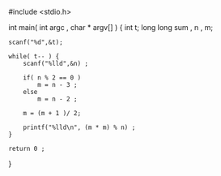 #include <stdio.h>

int main( int argc , char * argv[] ) {
	int t;
	long long sum , n , m;
 
	scanf("%d",&t);
    
	while( t-- ) {
		scanf("%lld",&n) ;
        
		if( n % 2 == 0 )
			m = n - 3 ;
		else
			m = n - 2 ;
       
		m = (m + 1 )/ 2;
        
		printf("%lld\n", (m * m) % n) ;
	}
    
	return 0 ;
}
